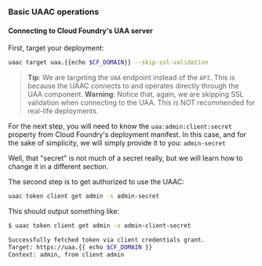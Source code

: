 ### Basic UAAC operations

#### Connecting to Cloud Foundry's UAA server

First, target your deployment:

```sh
uaac target uaa.{{echo $CF_DOMAIN}} --skip-ssl-validation
```
> **Tip**: We are targeting the `UAA` endpoint instead of the `API`. This is because the UAAC connects to and operates directly through the UAA component.
> **Warning**: Notice that, again, we are skipping SSL validation when connecting to the UAA. This is NOT recommended for real-life deployments.

For the next step, you will need to know the `uaa:admin:client:secret` property from Cloud Foundry's deployment manifest.
In this case, and for the sake of simplicity, we will simply provide it to you: `admin-secret`

Well, that "secret" is not much of a secret really, but we will learn how to change it in a different section.

The second step is to get authorized to use the UAAC:

```sh
uaac token client get admin -s admin-secret
```

This should output something like:

```sh
$ uaac token client get admin -s admin-client-secret

Successfully fetched token via client credentials grant.
Target: https://uaa.{{ echo $CF_DOMAIN }}
Context: admin, from client admin
```
